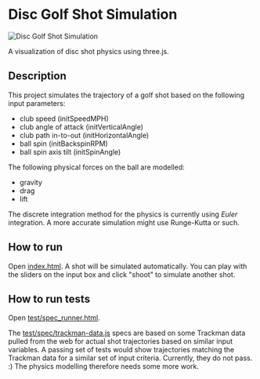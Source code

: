 # Disc Golf Shot Simulation

![Disc Golf Shot Simulation](images/golf-shot-demo.png)

A visualization of disc shot physics using three.js.

## Description

This project simulates the trajectory of a golf shot based on the following input parameters:

- club speed (initSpeedMPH)
- club angle of attack (initVerticalAngle)
- club path in-to-out (initHorizontalAngle)
- ball spin (initBackspinRPM)
- ball spin axis tilt (initSpinAngle)

The following physical forces on the ball are modelled:

- gravity
- drag
- lift

The discrete integration method for the physics is currently using _Euler_ integration. A more accurate simulation might use Runge-Kutta or such.

## How to run

Open [index.html](index.html). A shot will be simulated automatically. You can play with the sliders on the input box and click "shoot" to simulate another shot.

## How to run tests

Open [test/spec_runner.html](test/spec_runner.html).

The [test/spec/trackman-data.js](test/spec/trackman-data.js) specs are based on some Trackman data pulled from the web for actual shot trajectories based on similar input variables. A passing set of tests would show trajectories matching the Trackman data for a similar set of input criteria. Currently, they do not pass. :) The physics modelling therefore needs some more work.
